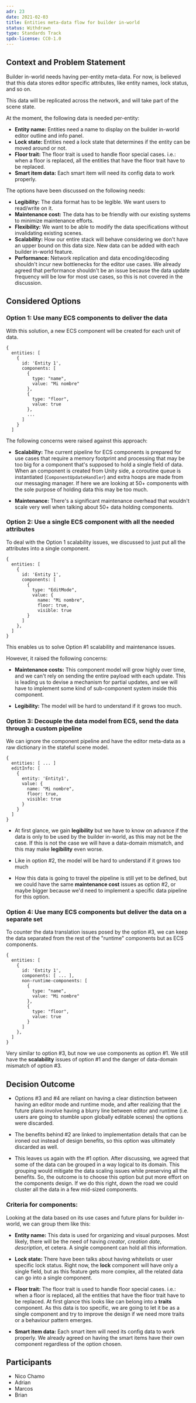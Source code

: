 ```yaml
---
adr: 23
date: 2021-02-03
title: Entities meta-data flow for builder in-world
status: Withdrawn
type: Standards Track
spdx-license: CC0-1.0
---
```


## Context and Problem Statement

Builder in-world needs having per-entity meta-data. For now, is believed that this data stores editor specific attributes, like entity names, lock status, and so on.

This data will be replicated across the network, and will take part of the scene state. 

At the moment, the following data is needed per-entity:

- **Entity name:** Entities need a name to display on the builder in-world editor outline and info panel.
- **Lock state:** Entities need a lock state that determines if the entity can be moved around or not.
- **Floor trait:** The floor trait is used to handle floor special cases. i.e.: when a floor is replaced, all the entities that have the floor trait have to be replaced.
- **Smart item data:** Each smart item will need its config data to work properly.

The options have been discussed on the following needs: 
- **Legibility:** The data format has to be legible. We want users to read/write on it.
- **Maintenance cost:** The data has to be friendly with our existing systems to minimize maintenance efforts.
- **Flexibility:** We want to be able to modify the data specifications without invalidating existing scenes.
- **Scalability:** How our entire stack will behave considering we don't have an upper bound on this data size. New data can be added with each builder in-world feature. 
- **Performance:** Network replication and data encoding/decoding shouldn't incur new bottlenecks for the editor use cases. We already agreed that performance shouldn't be an issue because the data update frequency will be low for most use cases, so this is not covered in the discussion. 

## Considered Options

### Option 1: Use many ECS components to deliver the data

With this solution, a new ECS component will be created for each unit of data.

```
{
  entities: [
    {
      id: 'Entity 1',
      components: [
        {
          type: "name",
          value: "Mi nombre"
        },
        {
          type: "floor",
          value: true
        },
        ...
      ]
    }
  ]
```

The following concerns were raised against this approach:
- **Scalability:** The current pipeline for ECS components is prepared for use cases that require a memory footprint and processing that may be too big for a component that's supposed to hold a single field of data. When an component is created from Unity side, a coroutine queue is instantiated (`ComponentUpdateHandler`) and extra hoops are made from our messaging manager. If here we are looking at 50+ components with the sole purpose of holding data this may be too much.


- **Maintenance:** There's a significant maintenance overhead that wouldn't scale very well when talking about 50+ data holding components.

### Option 2: Use a single ECS component with all the needed attributes

To deal with the Option 1 scalability issues, we discussed to just put all the attributes into a single component.

```
{
  entities: [
    {
      id: 'Entity 1',
      components: [
        {
          type: "EditMode",
          value: {
            name: "Mi nombre",
            floor: true,
            visible: true  
        }
      ]
    },
  ]
}
```

This enables us to solve Option #1 scalability and maintenance issues.

However, it raised the following concerns:

* **Maintenance costs:** This component model will grow highly over time, and we can't rely on sending the entire payload with each update. This is leading us to devise a mechanism for partial updates, and we will have to implement some kind of sub-component system inside this component.


* **Legibility:** The model will be hard to understand if it grows too much.

### Option 3: Decouple the data model from ECS, send the data through a custom pipeline

We can ignore the component pipeline and have the editor meta-data as a raw dictionary in the stateful scene model.

```
{
  entities: [ ... ]
  editInfo: [
    {
      entity: 'Entity1',
      value: {
        name: "Mi nombre",
        floor: true,
        visible: true
      }
    }
  ]
}
```

* At first glance, we gain **legibility** but we have to know on advance if the data is only to be used by the builder in-world, as this may not be the case. If this is not the case we will have a data-domain mismatch, and this may make **legibility** even worse. 


* Like in option #2, the model will be hard to understand if it grows too much


* How this data is going to travel the pipeline is still yet to be defined, but we could have the same **maintenance cost** issues as option #2, or maybe bigger because we'd need to implement a specific data pipeline for this option.

### Option 4: Use many ECS components but deliver the data on a separate set

To counter the data translation issues posed by the option #3, we can keep the data separated from the rest of the "runtime" components but as ECS components.

```
{
  entities: [
    {
      id: 'Entity 1',
      components: [ ... ],
      non-runtime-components: [
        {
          type: "name",
          value: "Mi nombre"
        },
        {
          type: "floor",
          value: true
        }
      ]
    },
  ]
}
```

Very similar to option #3, but now we use components as option #1. We still have the **scalability** issues of option #1 and the danger of data-domain mismatch of option #3.


## Decision Outcome

- Options #3 and #4 are reliant on having a clear distinction between having an editor mode and runtime mode, and after realizing that the future plans involve having a blurry line between editor and runtime (i.e. users are going to stumble upon globally editable scenes) the options were discarded.


- The benefits behind #2 are linked to implementation details that can be ironed out instead of design benefits, so this option was ultimately discarded as well.


- This leaves us again with the #1 option. After discussing, we agreed that some of the data can be grouped in a way logical to its domain. This grouping would mitigate the data scaling issues while preserving all the benefits. So, the outcome is to choose this option but put more effort on the components design. If we do this right, down the road we could cluster all the data in a few mid-sized components.

### Criteria for components:

Looking at the data based on its use cases and future plans for builder in-world, we can group them like this:

- **Entity name:** This data is used for organizing and visual purposes. Most likely, there will be the need of having *creator*, *creation date*, *description*, et cetera. A single component can hold all this information. 


- **Lock state:** There have been talks about having whitelists or user specific lock status. Right now, the **lock** component will have only a single field, but as this feature gets more complex, all the related data can go into a single component.


- **Floor trait:** The floor trait is used to handle floor special cases. i.e.: when a floor is replaced, all the entities that have the floor trait have to be replaced. At first glance this looks like can belong into a **traits** component. As this data is too specific, we are going to let it be as a single component and try to improve the design if we need more traits or a behaviour pattern emerges.


- **Smart item data:** Each smart item will need its config data to work properly. We already agreed on having the smart items have their own component regardless of the option chosen.


## Participants

- Nico Chamo
- Adrian
- Marcos
- Brian
